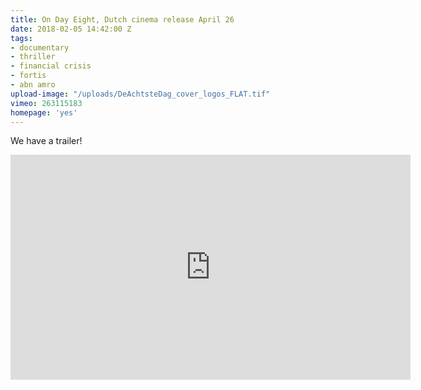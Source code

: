 ```yaml
---
title: On Day Eight, Dutch cinema release April 26
date: 2018-02-05 14:42:00 Z
tags:
- documentary
- thriller
- financial crisis
- fortis
- abn amro
upload-image: "/uploads/DeAchtsteDag_cover_logos_FLAT.tif"
vimeo: 263115183
homepage: 'yes'
---
```


We have a trailer!

<iframe src="https://player.vimeo.com/video/263115183" width="640" height="360" frameborder="0" webkitallowfullscreen mozallowfullscreen allowfullscreen></iframe>
